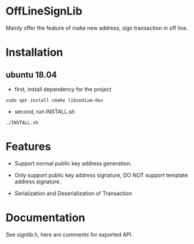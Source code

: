 # OffLineSignLib
Mainly offer the feature of make new address, sign transaction in off line.

# Installation

## ubuntu 18.04

- first, install dependency for the project 

```shell
sudo apt install cmake libsodium-dev
```

- second, run INSTALL.sh

```shell
./INSTALL.sh
```

# Features

- Support normal public key address generation.

- Only support public key address signature, DO NOT support template address signature.

- Serialization and Deserialization of Transaction

# Documentation

See signlib.h, here are comments for exported API.
